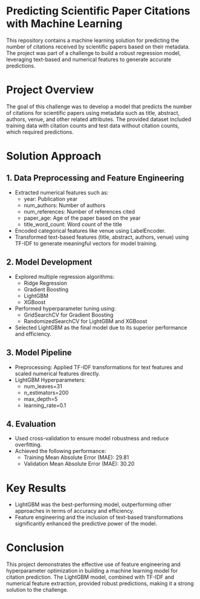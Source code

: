 # Predicting Scientific Paper Citations with Machine Learning

This repository contains a machine learning solution for predicting the number of citations received by scientific papers based on their metadata. The project was part of a challenge to build a robust regression model, leveraging text-based and numerical features to generate accurate predictions.

# Project Overview
The goal of this challenge was to develop a model that predicts the number of citations for scientific papers using metadata such as title, abstract, authors, venue, and other related attributes. The provided dataset included training data with citation counts and test data without citation counts, which required predictions.

# Solution Approach
## 1. Data Preprocessing and Feature Engineering
  * Extracted numerical features such as:
    - year: Publication year
    - num_authors: Number of authors
    - num_references: Number of references cited
    - paper_age: Age of the paper based on the year
    - title_word_count: Word count of the title
  * Encoded categorical features like venue using LabelEncoder.
  * Transformed text-based features (title, abstract, authors, venue) using TF-IDF to generate meaningful vectors for model training.
  
## 2. Model Development
  * Explored multiple regression algorithms:
    - Ridge Regression
    - Gradient Boosting
    - LightGBM
    - XGBoost
  * Performed hyperparameter tuning using:
    - GridSearchCV for Gradient Boosting
    - RandomizedSearchCV for LightGBM and XGBoost
  * Selected LightGBM as the final model due to its superior performance and efficiency.


## 3. Model Pipeline
  * Preprocessing: Applied TF-IDF transformations for text features and scaled numerical features directly.
  * LightGBM Hyperparameters:
    - num_leaves=31
    - n_estimators=200
    - max_depth=5
    - learning_rate=0.1
   
  
## 4. Evaluation
  * Used cross-validation to ensure model robustness and reduce overfitting.
  * Achieved the following performance:
    - Training Mean Absolute Error (MAE): 29.81
    - Validation Mean Absolute Error (MAE): 30.20
   
    
# Key Results
  * LightGBM was the best-performing model, outperforming other approaches in terms of accuracy and efficiency.
  * Feature engineering and the inclusion of text-based transformations significantly enhanced the predictive power of the model.

# Conclusion
This project demonstrates the effective use of feature engineering and hyperparameter optimization in building a machine learning model for citation prediction. The LightGBM model, combined with TF-IDF and numerical feature extraction, provided robust predictions, making it a strong solution to the challenge.
